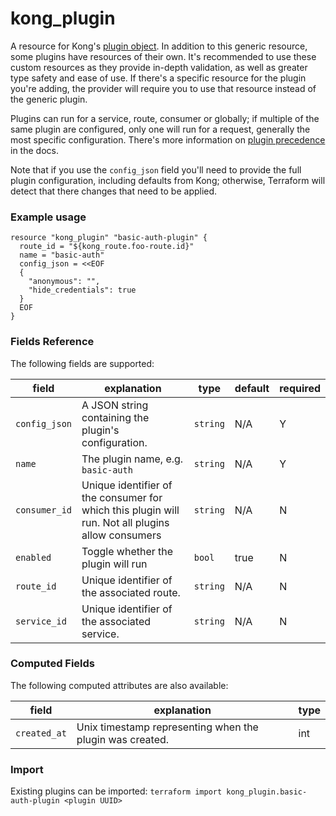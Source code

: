 # kong_plugin
A resource for Kong's [plugin object](https://docs.konghq.com/0.14.x/admin-api/#plugin-object).
In addition to this generic resource, some plugins have resources of their own.
It's recommended to use these custom resources as they provide in-depth validation, as well as greater type safety and ease of use. If there's a specific resource for the plugin you're adding, the provider will require you to use that resource instead of the generic plugin.

Plugins can run for a service, route, consumer or globally; if multiple of the same plugin are configured, only one will run for a request, generally the most specific configuration. There's more information on [plugin precedence](https://docs.konghq.com/0.14.x/admin-api/#precedence) in the docs.

Note that if you use the `config_json` field you'll need to provide the full plugin configuration, including defaults from Kong; otherwise, Terraform will detect that there changes that need to be applied.

### Example usage

```hcl
resource "kong_plugin" "basic-auth-plugin" {
  route_id = "${kong_route.foo-route.id}"
  name = "basic-auth"
  config_json = <<EOF
  {
    "anonymous": "",
    "hide_credentials": true
  }
  EOF
}

```

### Fields Reference
The following fields are supported:

| field     | explanation     | type      | default     | required                         |
|-----------|-----------------|-----------|-------------|----------------------------------|
|`config_json`|A JSON string containing the plugin's configuration. |`string`| N/A| Y|
|`name`|The plugin name, e.g. `basic-auth` |`string`| N/A| Y|
|`consumer_id`|Unique identifier of the consumer for which this plugin will run. Not all plugins allow consumers |`string`| N/A| N|
|`enabled`|Toggle whether the plugin will run |`bool`| true| N|
|`route_id`|Unique identifier of the associated route. |`string`| N/A| N|
|`service_id`|Unique identifier of the associated service. |`string`| N/A| N|
### Computed Fields
The following computed attributes are also available:

| field     | explanation     | type    |
|-----------|-----------------|---------|
|`created_at`|Unix timestamp representing when the plugin was created. |int|

### Import
Existing plugins can be imported: `terraform import kong_plugin.basic-auth-plugin <plugin UUID>`

